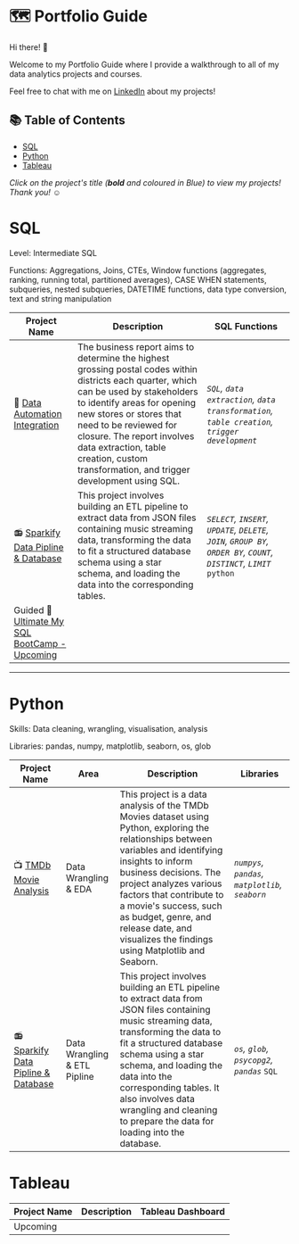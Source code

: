 # 🗺 Portfolio Guide

Hi there! :wave:

Welcome to my Portfolio Guide where I provide a walkthrough to all of my data analytics projects and courses.

Feel free to chat with me on [LinkedIn](https://www.linkedin.com/in/tonirstewart/) about my projects!

## 📚 Table of Contents
- [SQL](#sql)
- [Python](#python)
- [Tableau](#tableau)

_Click on the project's title (**bold** and coloured in Blue) to view my projects! Thank you! ☺️_

# SQL

Level: Intermediate SQL

Functions: Aggregations, Joins, CTEs, Window functions (aggregates, ranking, running total, partitioned averages), CASE WHEN statements, subqueries, nested subqueries, DATETIME functions, data type conversion, text and string manipulation

| Project Name | Description | SQL Functions |
|---|---|---|
| :vhs: [Data Automation Integration](https://github.com/ToniRose92/D191-AUTOMATING-DATA-INTEGRATION) | The business report aims to determine the highest grossing postal codes within districts each quarter, which can be used by stakeholders to identify areas for opening new stores or stores that need to be reviewed for closure. The report involves data extraction, table creation, custom transformation, and trigger development using SQL. | _`SQL`, `data extraction`, `data transformation`, `table creation`, `trigger development`_ |  
| :radio: [Sparkify Data Pipline & Database](https://github.com/ToniRose92/Sparkify-Data-Pipline-Database)   | This project involves building an ETL pipeline to extract data from JSON files containing music streaming data, transforming the data to fit a structured database schema using a star schema, and loading the data into the corresponding tables.	  | _`SELECT`, `INSERT`, `UPDATE`, `DELETE`, `JOIN`, `GROUP BY`, `ORDER BY`, `COUNT`, `DISTINCT`, `LIMIT`_ `python`|
| Guided :iphone: [Ultimate My SQL BootCamp - Upcoming]()  |  |  | 


***

# Python

Skills: Data cleaning, wrangling, visualisation, analysis

Libraries: pandas, numpy, matplotlib, seaborn, os, glob

| Project Name | Area | Description | Libraries |    
|---|---|---|---|
| 📺 [TMDb Movie Analysis](https://github.com/ToniRose92/TMDb-Movies)| Data Wrangling & EDA | This project is a data analysis of the TMDb Movies dataset using Python, exploring the relationships between variables and identifying insights to inform business decisions. The project analyzes various factors that contribute to a movie's success, such as budget, genre, and release date, and visualizes the findings using Matplotlib and Seaborn. | _`numpys`, `pandas`, `matplotlib`, `seaborn`_ |   
| :radio: [Sparkify Data Pipline & Database](https://github.com/ToniRose92/Sparkify-Data-Pipline-Database)	| Data Wrangling & ETL Pipline  | This project involves building an ETL pipeline to extract data from JSON files containing music streaming data, transforming the data to fit a structured database schema using a star schema, and loading the data into the corresponding tables. It also involves data wrangling and cleaning to prepare the data for loading into the database.  | _`os`, `glob`, `psycopg2`, `pandas`_ `SQL` |


# Tableau

| Project Name | Description | Tableau Dashboard |
|---|---|---|
| Upcoming |  |  |

